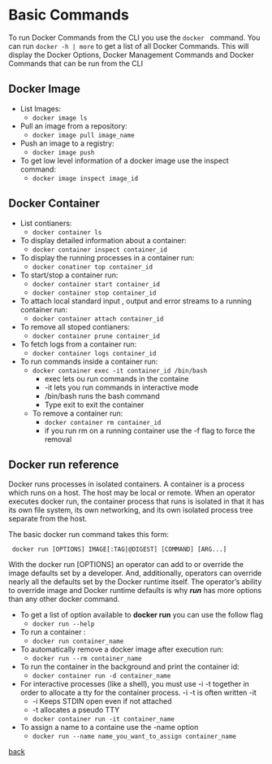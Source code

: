 # Basic Commands

To run Docker Commands from the CLI you use the ```docker ``` command. You can run ```docker -h | more``` to get a list of all Docker Commands. This will display the Docker Options, Docker Management Commands and Docker Commands that can be run from the CLI

## Docker Image
- List Images: 
  - ```docker image ls```
- Pull an image from a repository:
  - ```docker image pull image_name```
- Push an image to a registry:
  - ```docker image push```
- To get low level information of a docker image use the inspect command:
  - ```docker image inspect image_id```
  

## Docker Container
- List contianers:
  - ```docker container ls```
- To display detailed information about a container:
  - ```docker container inspect container_id```
- To display the running processes in a container run:
  - ```docker conatiner top container_id```
- To start/stop a container run:
  - ```docker container start container_id```
  - ```docker container stop container_id```
- To attach local standard input , output and error streams to a running container run:
  - ```docker container attach container_id```
- To remove all stoped contianers:
  - ```docker container prune container_id```
- To fetch logs from a container run:
  - ```docker container logs container_id```
- To run commands inside a container run:
  - ```docker container exec -it container_id /bin/bash```
    - exec lets ou run commands in the containe
    - -it lets you run commands in interactive mode
    - /bin/bash runs the bash command
    - Type exit to exit the container
  - To remove a container run:
    - ```docker container rm container_id```
    - if you run rm on a running container use the -f flag to force the removal
  

##  Docker run reference
Docker runs processes in isolated containers. A container is a process which runs on a host. The host may be local or remote. When an operator executes docker run, the container process that runs is isolated in that it has its own file system, its own networking, and its own isolated process tree separate from the host.

The basic docker run command takes this form:

``` docker run [OPTIONS] IMAGE[:TAG|@DIGEST] [COMMAND] [ARG...]```

With the docker run [OPTIONS] an operator can add to or override the image defaults set by a developer. And, additionally, operators can override nearly all the defaults set by the Docker runtime itself. The operator’s ability to override image and Docker runtime defaults is why ___run___ has more options than any other docker command.
- To get a list of option available to __docker run__ you can use the follow flag
  - ```docker run --help```
- To run a container :
  - ```docker run container_name```
- To automatically remove a docker image after execution run:
  - ```docker run --rm container_name```
- To run the container in the background and print the container id:
  - ```docker container run -d container_name```
- For interactive processes (like a shell), you must use -i -t together in order to allocate a tty for the container process. -i -t is often written -it 
  - -i Keeps STDIN open even if not attached
  - -t allocates a pseudo TTY
  - ```docker container run -it container_name```
- To assign a name to a containe use the -name option
  - ```docker run --name name_you_want_to_assign container_name```

[back](ReadMe.md)